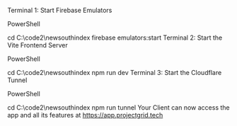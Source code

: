 Terminal 1: Start Firebase Emulators

PowerShell

cd C:\code2\newsouthindex
firebase emulators:start
Terminal 2: Start the Vite Frontend Server

PowerShell

cd C:\code2\newsouthindex
npm run dev
Terminal 3: Start the Cloudflare Tunnel

PowerShell

cd C:\code2\newsouthindex
npm run tunnel
Your Client can now access the app and all its features at https://app.projectgrid.tech